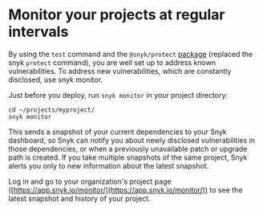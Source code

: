 # Monitor your projects at regular intervals

By using the `test` command and the `@snyk/protect` [package](https://github.com/snyk/snyk/tree/master/packages/snyk-protect) (replaced the snyk `protect` command), you are well set up to address known vulnerabilities. To address new vulnerabilities, which are constantly disclosed, use snyk monitor.

Just before you deploy, run `snyk monitor` in your project directory:

`cd ~/projects/myproject/`\
`snyk monitor`

This sends a snapshot of your current dependencies to your Snyk dashboard, so Snyk can notify you about newly disclosed vulnerabilities in those dependencies, or when a previously unavailable patch or upgrade path is created. If you take multiple snapshots of the same project, Snyk alerts you only to new information about the latest snapshot.

Log in and go to your organization's project page ([https://app.snyk.io/monitor/](https://app.snyk.io/monitor/)) to see the latest snapshot and history of your project.
